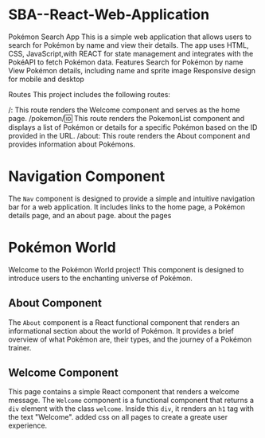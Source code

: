# SBA--React-Web-Application
Pokémon Search App
This is a simple web application that allows users to search for Pokémon by name and view their details. The app uses HTML, CSS, JavaScript,with REACT for state management and integrates with the PokéAPI to fetch Pokémon data.
Features
Search for Pokémon by name
View Pokémon details, including name and sprite image
Responsive design for mobile and desktop

Routes
This project includes the following routes:

/: This route renders the Welcome component and serves as the home page.
/pokemon/:id: This route renders the PokemonList component and displays a list of Pokémon or details for a specific Pokémon based on the ID provided in the URL.
/about: This route renders the About component and provides information  about Pokémons.
# Navigation Component
The `Nav` component is designed to provide a simple and intuitive navigation bar for a web application. It includes links to the home page, a Pokémon details page, and an about page.
about the pages
# Pokémon World 
Welcome to the Pokémon World project! This component is designed to introduce users to the enchanting universe of Pokémon.
## About Component
The `About` component is a React functional component that renders an informational section about the world of Pokémon. It provides a brief overview of what Pokémon are, their types, and the journey of a Pokémon trainer.

 ## Welcome Component
This  page contains a simple React component that renders a welcome message.
The `Welcome` component is a functional component that returns a `div` element with the class `welcome`. Inside this `div`, it renders an `h1` tag with the text "Welcome".
added css on all pages to create a greate user experience.